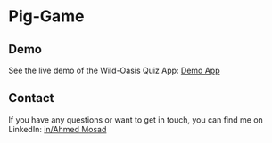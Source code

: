 # Pig-Game

## Demo
See the live demo of the Wild-Oasis Quiz App: [Demo App](https://pig-game-ahmed1999.netlify.app)

## Contact
If you have any questions or want to get in touch, you can find me on LinkedIn: [in/Ahmed Mosad](https://www.linkedin.com/in/ahmed-mosad-5ab36b285/)
